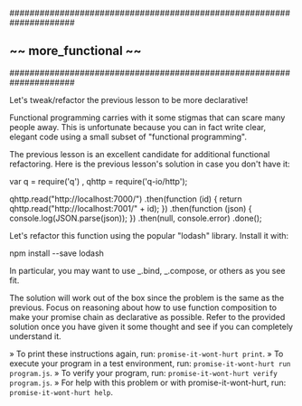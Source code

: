 #####################################################################
##                     ~~  more_functional  ~~                     ##
#####################################################################

Let's tweak/refactor the previous lesson to be more declarative!

Functional programming carries with it some stigmas that can scare many people
away.  This is unfortunate because you can in fact write clear, elegant code
using a small subset of "functional programming".

The previous lesson is  an excellent candidate for additional functional refactoring.
Here is the previous lesson's solution in case you don't have it:

var q = require('q')
  , qhttp = require('q-io/http');

qhttp.read("http://localhost:7000/")
.then(function (id) {
  return qhttp.read("http://localhost:7001/" + id);
})
.then(function (json) {
  console.log(JSON.parse(json));
})
.then(null, console.error)
.done();

Let's refactor this function using the popular "lodash" library.  Install it with:

npm install --save lodash

In particular, you may want to use _.bind, _.compose, or others as you see fit.

The solution will work out of the box since the problem is the same as the previous.
Focus on reasoning about how to use function composition to make your promise chain
as declarative as possible.  Refer to the provided solution once you have given it
some thought and see if you can completely understand it.


 » To print these instructions again, run: `promise-it-wont-hurt print`.
 » To execute your program in a test environment, run:
   `promise-it-wont-hurt run program.js`.
 » To verify your program, run: `promise-it-wont-hurt verify program.js`.
 » For help with this problem or with promise-it-wont-hurt, run:
   `promise-it-wont-hurt help`.